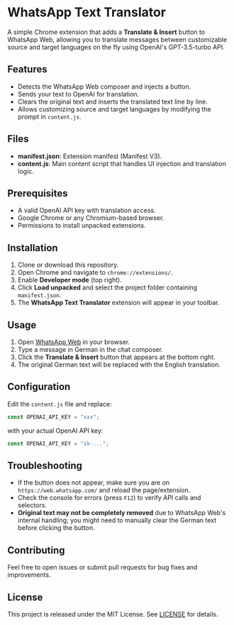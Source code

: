 # WhatsApp Text Translator

A simple Chrome extension that adds a **Translate & Insert** button to WhatsApp Web, allowing you to translate messages between customizable source and target languages on the fly using OpenAI's GPT-3.5-turbo API.

## Features

- Detects the WhatsApp Web composer and injects a button.
- Sends your text to OpenAI for translation.
- Clears the original text and inserts the translated text line by line.
- Allows customizing source and target languages by modifying the prompt in `content.js`.

## Files

- **manifest.json**: Extension manifest (Manifest V3).
- **content.js**: Main content script that handles UI injection and translation logic.

## Prerequisites

- A valid OpenAI API key with translation access.
- Google Chrome or any Chromium-based browser.
- Permissions to install unpacked extensions.

## Installation

1. Clone or download this repository.
2. Open Chrome and navigate to `chrome://extensions/`.
3. Enable **Developer mode** (top right).
4. Click **Load unpacked** and select the project folder containing `manifest.json`.
5. The **WhatsApp Text Translator** extension will appear in your toolbar.

## Usage

1. Open [WhatsApp Web](https://web.whatsapp.com/) in your browser.
2. Type a message in German in the chat composer.
3. Click the **Translate & Insert** button that appears at the bottom right.
4. The original German text will be replaced with the English translation.

## Configuration

Edit the `content.js` file and replace:

```js
const OPENAI_API_KEY = "xxx";
```

with your actual OpenAI API key:

```js
const OPENAI_API_KEY = "sk-...";
```

## Troubleshooting

- If the button does not appear, make sure you are on `https://web.whatsapp.com/` and reload the page/extension.
- Check the console for errors (press `F12`) to verify API calls and selectors.
- **Original text may not be completely removed** due to WhatsApp Web's internal handling; you might need to manually clear the German text before clicking the button.

## Contributing

Feel free to open issues or submit pull requests for bug fixes and improvements.

## License

This project is released under the MIT License. See [LICENSE](LICENSE) for details.

